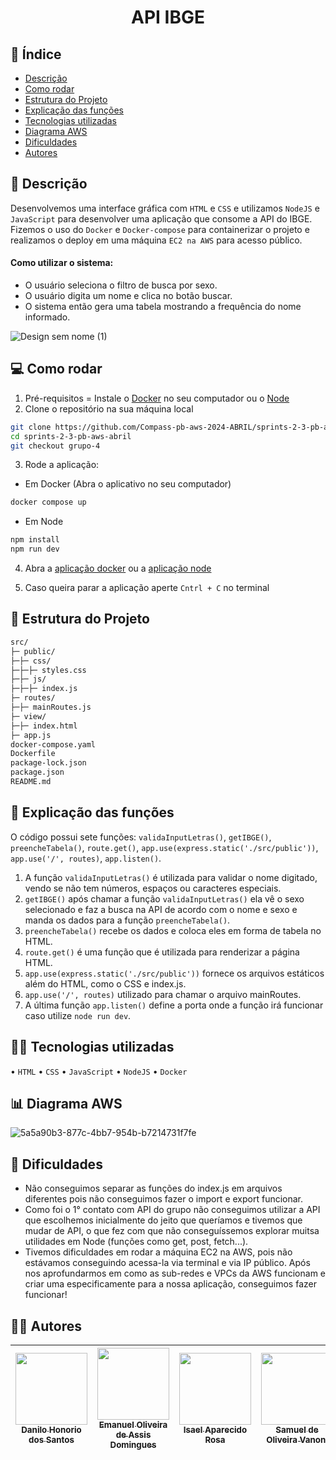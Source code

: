<h1 align="center">API IBGE</h1>
 
## :pushpin: Índice
 
- [Descrição](#bookmark_tabs-descrição)
- [Como rodar](#computer-como-rodar)
- [Estrutura do Projeto](#-estrutura-do-projeto)
- [Explicação das funções](#newspaper-explicação-das-funções)
- [Tecnologias utilizadas](#-tecnologias-utilizadas)
- [Diagrama AWS](#bar_chart-diagrama-aws)
- [Dificuldades](#anger-dificuldades)
- [Autores](#-autores)
 

 
## :bookmark_tabs: Descrição
 
Desenvolvemos uma interface gráfica com `HTML` e `CSS` e utilizamos `NodeJS` e `JavaScript` para desenvolver uma aplicação que consome a API do IBGE. Fizemos o uso do `Docker` e `Docker-compose` para containerizar o projeto e realizamos o deploy em uma máquina `EC2 na AWS` para acesso público.
 
#### Como utilizar o sistema:
 
- O usuário seleciona o filtro de busca por sexo.
- O usuário digita um nome e clica no botão buscar.
- O sistema então gera uma tabela mostrando a frequência do nome informado.
 
![Design sem nome (1)](https://github.com/Compass-pb-aws-2024-ABRIL/sprints-2-3-pb-aws-abril/assets/123120658/0038e72e-a5ce-42c6-9aaa-3b7bc59511af)
 
## :computer: Como rodar
1. Pré-requisitos = Instale o [Docker](https://docs.docker.com/desktop/install/windows-install/) no seu computador ou o [Node](https://nodejs.org/en)
2. Clone o repositório na sua máquina local
```bash
git clone https://github.com/Compass-pb-aws-2024-ABRIL/sprints-2-3-pb-aws-abril.git
cd sprints-2-3-pb-aws-abril
git checkout grupo-4
```

3. Rode a aplicação:
 - Em Docker (Abra o aplicativo no seu computador)
```bash
docker compose up
```
 - Em Node
```bash
npm install
npm run dev
```

4. Abra a [aplicação docker](http://localhost:80/) ou a [aplicação node](http://localhost:3000)

5. Caso queira parar a aplicação aperte `Cntrl + C` no terminal
 
## 📂 Estrutura do Projeto
 
```bash
src/
├─ public/
├─├─ css/
├─├─├─ styles.css
├─├─ js/
├─├─├─ index.js
├─ routes/
├─├─ mainRoutes.js
├─ view/
├─├─ index.html
├─ app.js
docker-compose.yaml
Dockerfile
package-lock.json
package.json
README.md
```

 
## :newspaper: Explicação das funções
O código possui sete funções: `validaInputLetras()`, `getIBGE()`, `preencheTabela()`, `route.get()`, `app.use(express.static('./src/public'))`, `app.use('/', routes)`, `app.listen()`.
1. A função `validaInputLetras()` é utilizada para validar o nome digitado, vendo se não tem números, espaços ou caracteres especiais.
2. `getIBGE()` após chamar a função `validaInputLetras()` ela vê o sexo selecionado e faz a busca na API de acordo com o nome e sexo e manda os dados para a função `preencheTabela()`.
3. `preencheTabela()` recebe os dados e coloca eles em forma de tabela no HTML.
4. `route.get()` é uma função que é utilizada para renderizar a página HTML.
5. `app.use(express.static('./src/public'))` fornece os arquivos estáticos além do HTML, como o CSS e index.js.
6. `app.use('/', routes)` utilizado para chamar o arquivo mainRoutes.
7. A última função `app.listen()` define a porta onde a função irá funcionar caso utilize `node run dev`.
 
## ‍👨‍💻 Tecnologias utilizadas
 
• `HTML`
• `CSS`
• `JavaScript`
• `NodeJS`
• `Docker`
 
## :bar_chart: Diagrama AWS
![5a5a90b3-877c-4bb7-954b-b7214731f7fe](https://github.com/Compass-pb-aws-2024-ABRIL/sprints-2-3-pb-aws-abril/assets/123120658/bf11b947-7760-41aa-a3e2-fbfcc39e3f92)
 
## :anger: Dificuldades
- Não conseguimos separar as funções do index.js em arquivos diferentes pois não conseguimos fazer o import e export funcionar.
- Como foi o 1° contato com API do grupo não conseguimos utilizar a API que escolhemos inicialmente do jeito que queríamos e tivemos que mudar de API, o que fez com que não conseguíssemos explorar muitsa utilidades em Node (funções como get, post, fetch...).
- Tivemos dificuldades em rodar a máquina EC2 na AWS, pois não estávamos conseguindo acessa-la via terminal e via IP público. Após nos aprofundarmos em como as sub-redes e VPCs da AWS funcionam e criar uma especificamente para a nossa aplicação, conseguimos fazer funcionar!
 
## ✍🏻 Autores
 
| [<img loading="lazy" src="https://avatars.githubusercontent.com/u/117547163?v=4" width=115><br><sub>Danilo Honorio dos Santos</sub>](https://github.com/DaniloHSantos) |  [<img loading="lazy" src="https://avatars.githubusercontent.com/u/150451502?v=4" width=115><br><sub>Emanuel Oliveira de Assis Domingues</sub>](https://github.com/emanuel-oliveirad) |  [<img loading="lazy" src="https://avatars.githubusercontent.com/u/165322143?v=4" width=115><br><sub>Isael Aparecido Rosa</sub>](https://github.com/IsaelRosa) | [<img loading="lazy" src="https://avatars.githubusercontent.com/u/123120658?v=4" width=115><br><sub>Samuel de Oliveira Vanoni</sub>](https://github.com/SamuVanoni)
| :---: | :---: | :---: | :---: |
